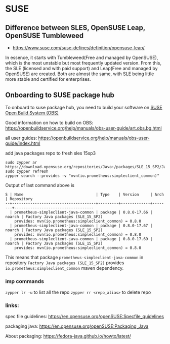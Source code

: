 # SUSE

## Difference between SLES, OpenSUSE Leap, OpenSUSE Tumbleweed

- https://www.suse.com/suse-defines/definition/opensuse-leap/

In essence, it starts with Tumbleweed(Free and managed by OpenSUSE), which is the most unstable but most frequently updated version. From this, the SLE (licensed and with paid support) and Leap(Free and managed by OpenSUSE) are created. Both are almost the same, with SLE being little more stable and certified for enterprises. 

## Onboarding to SUSE package hub



To onboard to suse package hub, you need to build your software on [SUSE Open Build System (OBS)](https://build.opensuse.org/)

Good information on how to build on OBS: https://openbuildservice.org/help/manuals/obs-user-guide/art.obs.bg.html

all user guides: https://openbuildservice.org/help/manuals/obs-user-guide/index.html



add java packages repo to fresh sles 15sp3

```
sudo zypper ar https://download.opensuse.org/repositories/Java:/packages/SLE_15_SP2/Java:packages.repo
sudo zypper refresh
zypper search --provides -v "mvn(io.prometheus:simpleclient_common)"
```

Output of last command above is 

```
S | Name                                | Type    | Version     | Arch   | Repository
--+-------------------------------------+---------+-------------+--------+-----------------------------------
  | prometheus-simpleclient-java-common | package | 0.8.0-17.66 | noarch | Factory Java packages (SLE_15_SP2)
    provides: mvn(io.prometheus:simpleclient_common) = 0.8.0
  | prometheus-simpleclient-java-common | package | 0.8.0-17.67 | noarch | Factory Java packages (SLE_15_SP2)
    provides: mvn(io.prometheus:simpleclient_common) = 0.8.0
  | prometheus-simpleclient-java-common | package | 0.8.0-17.69 | noarch | Factory Java packages (SLE_15_SP2)
    provides: mvn(io.prometheus:simpleclient_common) = 0.8.0
```

This means that package `prometheus-simpleclient-java-common` in repository `Factory Java packages (SLE_15_SP2)` provides `io.prometheus:simpleclient_common` maven dependency.


### imp commands

`zypper lr -u` to list all the repo
`zypper rr <repo_alias>` to delete repo

### links:

spec file guidelines: https://en.opensuse.org/openSUSE:Specfile_guidelines

packaging java: https://en.opensuse.org/openSUSE:Packaging_Java

About packaging: https://fedora-java.github.io/howto/latest/
